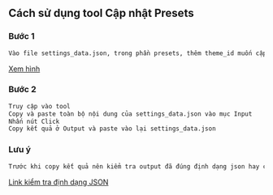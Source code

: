 ## Cách sử dụng tool **Cập nhật Presets**

### Bước 1
   ```bash
   Vào file settings_data.json, trong phần presets, thêm theme_id muốn cập nhật presets
   ```
   [Xem hình](http://prntscr.com/lqm0q7)
### Bước 2
   ```bash
   Truy cập vào tool
   Copy và paste toàn bộ nội dung của settings_data.json vào mục Input
   Nhấn nút Click
   Copy kết quả ở Output và paste vào lại settings_data.json
   ```
### Lưu ý
   ```bash
   Trước khi copy kết quả nên kiểm tra output đã đúng định dạng json hay chưa?
   ```
   [Link kiểm tra định dạng JSON](https://jsonformatter.curiousconcept.com/)
